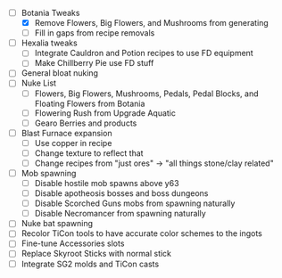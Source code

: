 
- [ ] Botania Tweaks
	- [x] Remove Flowers, Big Flowers, and Mushrooms from generating
	- [ ] Fill in gaps from recipe removals
- [ ] Hexalia tweaks
	- [ ] Integrate Cauldron and Potion recipes to use FD equipment
	- [ ] Make Chillberry Pie use FD stuff
- [ ] General bloat nuking
- [ ] Nuke List
	- [ ] Flowers, Big Flowers, Mushrooms, Pedals, Pedal Blocks, and Floating Flowers from Botania
	- [ ] Flowering Rush from Upgrade Aquatic
	- [ ] Gearo Berries and products
- [ ] Blast Furnace expansion
	- [ ] Use copper in recipe
	- [ ] Change texture to reflect that
	- [ ] Change recipes from "just ores" -> "all things stone/clay related"
- [ ] Mob spawning
	- [ ] Disable hostile mob spawns above y63
	- [ ] Disable apotheosis bosses and boss dungeons
	- [ ] Disable Scorched Guns mobs from spawning naturally
	- [ ] Disable Necromancer from spawning naturally
- [ ] Nuke bat spawning
- [ ] Recolor TiCon tools to have accurate color schemes to the ingots
- [ ] Fine-tune Accessories slots
- [ ] Replace Skyroot Sticks with normal stick
- [ ] Integrate SG2 molds and TiCon casts